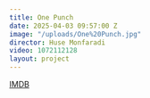 ```yaml
---
title: One Punch
date: 2025-04-03 09:57:00 Z
image: "/uploads/One%20Punch.jpg"
director: Huse Monfaradi
video: 1072112128
layout: project
---
```


[IMDB](http://www.imdb.com/title/tt31790147/?ref_=pro_tt_visitcons)